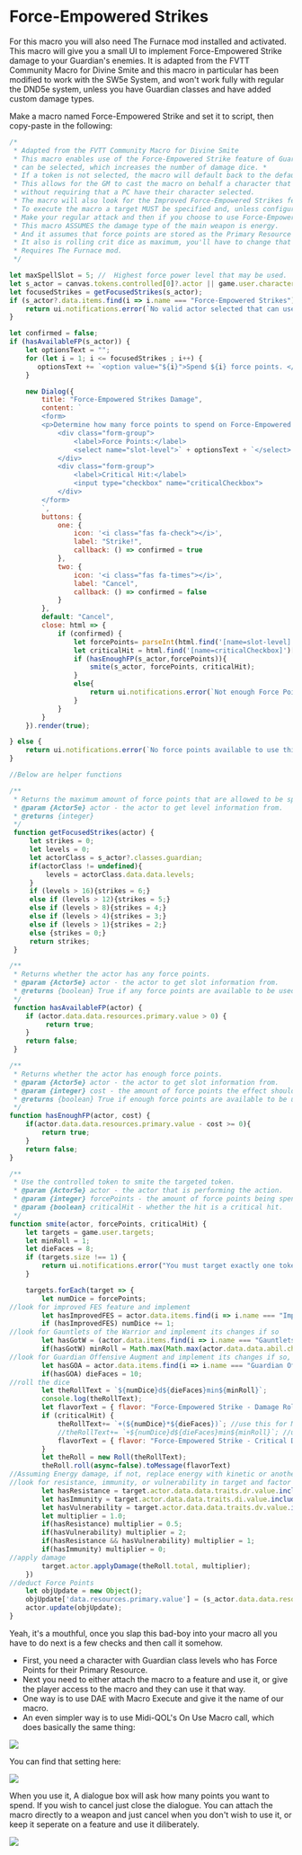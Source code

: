 # Force-Empowered Strikes

For this macro you will also need The Furnace mod installed and activated.
This macro will give you a small UI to implement Force-Empowered Strike damage to your Guardian's enemies. It is adapted from the FVTT Community Macro for Divine Smite and this macro in particular has been modified to work with the SW5e System, and won't work fully with regular the DND5e system, unless you have Guardian classes and have added custom damage types.

Make a macro named Force-Empowered Strike and set it to script, then copy-paste in the following:
```javascript
/*
 * Adapted from the FVTT Community Macro for Divine Smite
 * This macro enables use of the Force-Empowered Strike feature of Guardians in SW5e. A number of force points to spend
 * can be selected, which increases the number of damage dice. * 
 * If a token is not selected, the macro will default back to the default character for the Actor. 
 * This allows for the GM to cast the macro on behalf a character that possesses it, 
 * without requiring that a PC have their character selected.
 * The macro will also look for the Improved Force-Empowered Strikes feature and add the damage appropriately.
 * To execute the macro a target MUST be specified and, unless configured otherwise, the character must have at least 1 force point.
 * Make your regular attack and then if you choose to use Force-Empowered Strike, run this macro, or execute it via Dynamic Effects.
 * This macro ASSUMES the damage type of the main weapon is energy.
 * And it assumes that force points are stored as the Primary Resource on the character sheet.
 * It also is rolling crit dice as maximum, you'll have to change that if you want a different crit roll method.
 * Requires The Furnace mod.
 */

let maxSpellSlot = 5; //  Highest force power level that may be used.
let s_actor = canvas.tokens.controlled[0]?.actor || game.user.character;     
let focusedStrikes = getFocusedStrikes(s_actor);
if (s_actor?.data.items.find(i => i.name === "Force-Empowered Strikes") === undefined){
    return ui.notifications.error(`No valid actor selected that can use this macro.`);
}

let confirmed = false;
if (hasAvailableFP(s_actor)) {
    let optionsText = "";
    for (let i = 1; i <= focusedStrikes ; i++) {
       optionsText += `<option value="${i}">Spend ${i} force points. </option>`;
    }

    new Dialog({
        title: "Force-Empowered Strikes Damage",
        content: `
        <form>
        <p>Determine how many force points to spend on Force-Empowered Strikes.</p>
            <div class="form-group">
                <label>Force Points:</label>
                <select name="slot-level">` + optionsText + `</select>
            </div>
            <div class="form-group">
                <label>Critical Hit:</label>
                <input type="checkbox" name="criticalCheckbox">
            </div>
        </form>
        `,
        buttons: {
            one: {
                icon: '<i class="fas fa-check"></i>',
                label: "Strike!",
                callback: () => confirmed = true
            },
            two: {
                icon: '<i class="fas fa-times"></i>',
                label: "Cancel",
                callback: () => confirmed = false
            }
        },
        default: "Cancel",
        close: html => {
            if (confirmed) {
                let forcePoints= parseInt(html.find('[name=slot-level]')[0].value);
                let criticalHit = html.find('[name=criticalCheckbox]')[0].checked;
				if (hasEnoughFP(s_actor,forcePoints)){
					smite(s_actor, forcePoints, criticalHit);
				}
				else{
					return ui.notifications.error(`Not enough Force Points.`);
				}
            }
        }
    }).render(true);

} else {
    return ui.notifications.error(`No force points available to use this feature.`);    
}

//Below are helper functions

/**
 * Returns the maximum amount of force points that are allowed to be spent on one FES based on guardian level.
 * @param {Actor5e} actor - the actor to get level information from.
 * @returns {integer}
 */
 function getFocusedStrikes(actor) {
     let strikes = 0;
     let levels = 0;
     let actorClass = s_actor?.classes.guardian;
     if(actorClass != undefined){   
         levels = actorClass.data.data.levels;
     }
     if (levels > 16){strikes = 6;}
     else if (levels > 12){strikes = 5;}
     else if (levels > 8){strikes = 4;}
     else if (levels > 4){strikes = 3;}
     else if (levels > 1){strikes = 2;}
     else {strikes = 0;}
     return strikes;
 }

/**
 * Returns whether the actor has any force points.
 * @param {Actor5e} actor - the actor to get slot information from.
 * @returns {boolean} True if any force points are available to be used.
 */
 function hasAvailableFP(actor) {
    if (actor.data.data.resources.primary.value > 0) {
         return true;
    }
    return false;
 }

/**
 * Returns whether the actor has enough force points.
 * @param {Actor5e} actor - the actor to get slot information from.
 * @param {integer} cost - the amount of force points the effect should cost
 * @returns {boolean} True if enough force points are available to be used.
 */
function hasEnoughFP(actor, cost) {
	if(actor.data.data.resources.primary.value - cost >= 0){
		return true;
	}
	return false;
}

/**
 * Use the controlled token to smite the targeted token.
 * @param {Actor5e} actor - the actor that is performing the action.
 * @param {integer} forcePoints - the amount of force points being spent.
 * @param {boolean} criticalHit - whether the hit is a critical hit.
 */
function smite(actor, forcePoints, criticalHit) {
    let targets = game.user.targets;
	let minRoll = 1;
	let dieFaces = 8;
    if (targets.size !== 1) {
        return ui.notifications.error("You must target exactly one token to Force Empowered Strike.");
    }

    targets.forEach(target => {
        let numDice = forcePoints;
//look for improved FES feature and implement
        let hasImprovedFES = actor.data.items.find(i => i.name === "Improved Force-Empowered Strikes") != undefined;
        if (hasImprovedFES) numDice += 1;
//look for Gauntlets of the Warrior and implement its changes if so
		let hasGotW = (actor.data.items.find(i => i.name === "Gauntlets of the Warrior") != undefined && actor.classes.guardian.data.data.levels >= 5)
		if(hasGotW) minRoll = Math.max(Math.max(actor.data.data.abil.cha.mod, actor.data.data.abil.wis.mod),1);
//look for Guardian Offensive Augment and implement its changes if so, only handles bumping a d8 to a d10, modify code if bumping to d12
		let hasGOA = actor.data.items.find(i => i.name === "Guardian Offensive Augment") != undefined;
		if(hasGOA) dieFaces = 10;
//roll the dice
        let theRollText = `${numDice}d${dieFaces}min${minRoll}`;
		console.log(theRollText);
        let flavorText = { flavor: "Force-Empowered Strike - Damage Roll (Energy)", speaker };
        if (criticalHit) {
            theRollText+= `+(${numDice}*${dieFaces})`; //use this for Maximized Crit Dice, don't use both
            //theRollText+= `+${numDice}d${dieFaces}min${minRoll}`; //use this for regular double Crit Dice, don't use both
            flavorText = { flavor: "Force-Empowered Strike - Critical Damage Roll (Energy)", speaker };
        }
        let theRoll = new Roll(theRollText);
        theRoll.roll(async=false).toMessage(flavorText)
//Assuming Energy damage, if not, replace energy with kinetic or another damage type.
//look for resistance, immunity, or vulnerability in target and factor into damage
        let hasResistance = target.actor.data.data.traits.dr.value.includes("energy");
        let hasImmunity = target.actor.data.data.traits.di.value.includes("energy");
        let hasVulnerability = target.actor.data.data.traits.dv.value.includes("energy");
        let multiplier = 1.0;
        if(hasResistance) multiplier = 0.5;
        if(hasVulnerability) multiplier = 2;
        if(hasResistance && hasVulnerability) multiplier = 1;
        if(hasImmunity) multiplier = 0;
//apply damage        
        target.actor.applyDamage(theRoll.total, multiplier);
    })
//deduct Force Points
    let objUpdate = new Object();
    objUpdate['data.resources.primary.value'] = (s_actor.data.data.resources.primary.value - forcePoints);
    actor.update(objUpdate);
}
```
Yeah, it's a mouthful, once you slap this bad-boy into your macro all you have to do next is a few checks and then call it somehow.
* First, you need a character with Guardian class levels who has Force Points for their Primary Resource.
* Next you need to either attach the macro to a feature and use it, or give the player access to the macro and they can use it that way.
* One way is to use DAE with Macro Execute and give it the name of our macro.
* An even simpler way is to use Midi-QOL's On Use Macro call, which does basically the same thing:

![](https://github.com/ExileofBrokenSky/My-Foundry-VTT-Macros/blob/main/Force-Empowered%20Strikes/On%20Use%20Macro.png)

You can find that setting here:

![](https://github.com/ExileofBrokenSky/My-Foundry-VTT-Macros/blob/main/Force-Empowered%20Strikes/On%20Use%20Macro%20call%20Midi-QOL%20setting.png)

When you use it, A dialogue box will ask how many points you want to spend. If you wish to cancel just close the dialogue. 
You can attach the macro directly to a weapon and just cancel when you don't wish to use it, or keep it seperate on a feature and use it diliberately.

![](https://github.com/ExileofBrokenSky/My-Foundry-VTT-Macros/blob/main/Force-Empowered%20Strikes/FES.png)

